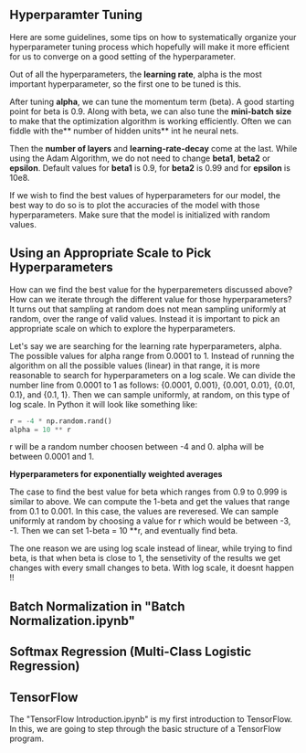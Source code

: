 ## Hyperparamter Tuning 

Here are some guidelines, some tips on how to systematically organize your hyperparameter tuning process which hopefully will make it more efficient for us to converge on a good setting of the hyperparameter.

Out of all the hyperparameters, the **learning rate**, alpha is the most important hyperparameter, so the first one to be tuned is this. 

After tuning **alpha**, we can tune the momentum term (beta). A good starting point for beta is 0.9. Along with beta, we can also tune the **mini-batch size** to make that the optimization algorithm is working efficiently. Often we can fiddle with the** number of hidden units** int he neural nets.

Then the **number of layers** and **learning-rate-decay** come at the last. While using the Adam Algorithm, we do not need to change **beta1**, **beta2** or **epsilon**. Default values for **beta1** is 0.9, for **beta2** is 0.99 and for **epsilon** is 10e8.

If we wish to find the best values of hyperparameters for our model, the best way to do so is to plot the accuracies of the model with those hyperparameters. Make sure that the model is initialized with random values.


## Using an Appropriate Scale to Pick Hyperparameters

How can we find the best value for the hyperparemeters discussed above? How can we iterate through the different value for those hyperparameters? It turns out that sampling at random does not mean sampling uniformly at random, over the range of valid values. Instead it is important to pick an appropriate scale on which to explore the hyperparameters. 

Let's say we are searching for the learning rate hyperparameters, alpha. The possible values for alpha range from 0.0001 to 1. Instead of running the algorithm on all the possible values (linear) in that range, it is more reasonable to search for hyperparameters on a log scale. We can divide the number line from 0.0001 to 1 as follows: {0.0001, 0.001}, {0.001, 0.01}, {0.01, 0.1}, and {0.1, 1}. Then we can sample uniformly, at random, on this type of log scale. In Python it will look like something like: 

```python
r = -4 * np.random.rand()
alpha = 10 ** r
```

r will be a random number choosen between -4 and 0. alpha will be between 0.0001 and 1.

**Hyperparameters for exponentially weighted averages**

The case to find the best value for beta which ranges from 0.9 to 0.999 is similar to above. We can compute the 1-beta and get the values that range from 0.1 to 0.001. In this case, the values are reveresed. We can sample uniformly at random by choosing a value for r which would be between -3, -1. Then we can set 1-beta = 10 **r, and eventually find beta.

The one reason we are using log scale instead of linear, while trying to find beta, is that when beta is close to 1, the sensetivity of the results we get changes with every small changes to beta. With log scale, it doesnt happen !! 

## Batch Normalization in "Batch Normalization.ipynb"

## Softmax Regression (Multi-Class Logistic Regression)

## TensorFlow

The "TensorFlow Introduction.ipynb" is my first introduction to TensorFlow. In this, we are going to step through the basic structure of a TensorFlow program.